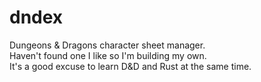 # dndex

Dungeons & Dragons character sheet manager.  
Haven't found one I like so I'm building my own.  
It's a good excuse to learn D&D and Rust at the same time.  
